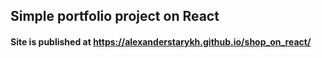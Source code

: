 ## Simple portfolio project on React
#### Site is published at https://alexanderstarykh.github.io/shop_on_react/